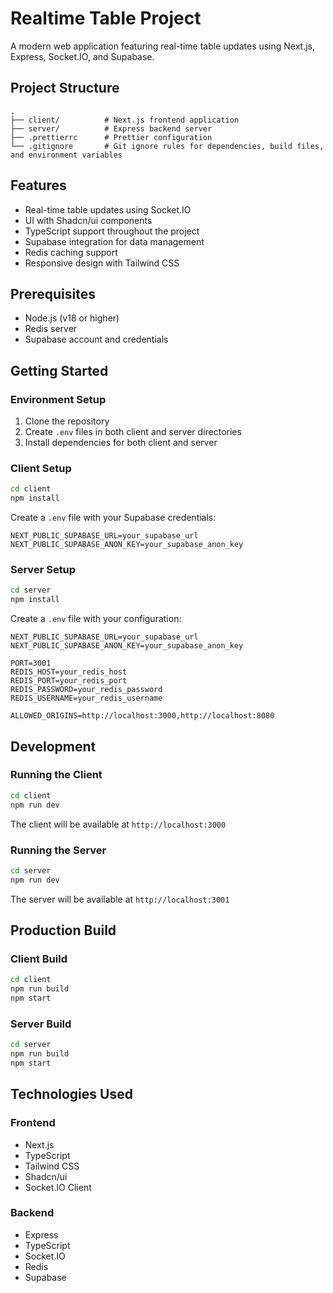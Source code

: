 # Realtime Table Project

A modern web application featuring real-time table updates using Next.js, Express, Socket.IO, and Supabase.

## Project Structure

```
.
├── client/          # Next.js frontend application
├── server/          # Express backend server
├── .prettierrc      # Prettier configuration
└── .gitignore       # Git ignore rules for dependencies, build files, and environment variables
```

## Features

- Real-time table updates using Socket.IO
- UI with Shadcn/ui components
- TypeScript support throughout the project
- Supabase integration for data management
- Redis caching support
- Responsive design with Tailwind CSS

## Prerequisites

- Node.js (v18 or higher)
- Redis server
- Supabase account and credentials

## Getting Started

### Environment Setup

1. Clone the repository
2. Create `.env` files in both client and server directories
3. Install dependencies for both client and server

### Client Setup

```bash
cd client
npm install
```

Create a `.env` file with your Supabase credentials:
```
NEXT_PUBLIC_SUPABASE_URL=your_supabase_url
NEXT_PUBLIC_SUPABASE_ANON_KEY=your_supabase_anon_key
```

### Server Setup

```bash
cd server
npm install
```

Create a `.env` file with your configuration:
```
NEXT_PUBLIC_SUPABASE_URL=your_supabase_url
NEXT_PUBLIC_SUPABASE_ANON_KEY=your_supabase_anon_key

PORT=3001
REDIS_HOST=your_redis_host
REDIS_PORT=your_redis_port
REDIS_PASSWORD=your_redis_password
REDIS_USERNAME=your_redis_username

ALLOWED_ORIGINS=http://localhost:3000,http://localhost:8080
```

## Development

### Running the Client

```bash
cd client
npm run dev
```

The client will be available at `http://localhost:3000`

### Running the Server

```bash
cd server
npm run dev
```

The server will be available at `http://localhost:3001`

## Production Build

### Client Build

```bash
cd client
npm run build
npm start
```

### Server Build

```bash
cd server
npm run build
npm start
```

## Technologies Used

### Frontend
- Next.js
- TypeScript
- Tailwind CSS
- Shadcn/ui
- Socket.IO Client

### Backend
- Express
- TypeScript
- Socket.IO
- Redis
- Supabase